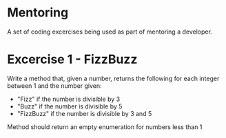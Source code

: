 Mentoring
=========

A set of coding excercises being used as part of mentoring a developer.

Excercise 1 - FizzBuzz
=================
Write a method that, given a number, returns the following for each integer between 1 and the number given:
 - "Fizz" if the number is divisible by 3
 - "Buzz" if the number is divisible by 5
 - "FizzBuzz" if the number is divisible by 3 and 5

Method should return an empty enumeration for numbers less than 1 
